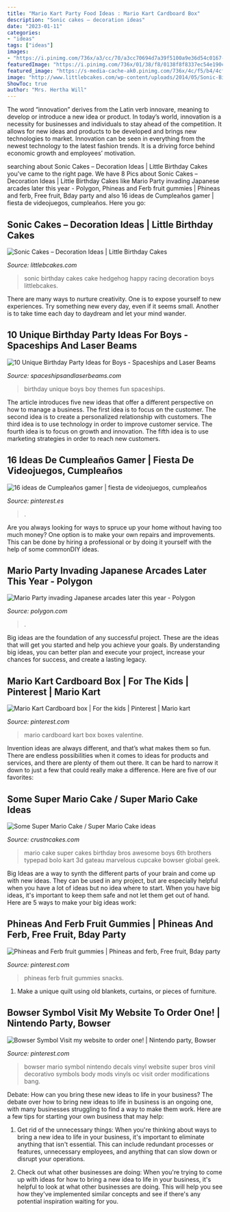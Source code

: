```yaml
---
title: "Mario Kart Party Food Ideas : Mario Kart Cardboard Box"
description: "Sonic cakes – decoration ideas"
date: "2023-01-11"
categories:
- "ideas"
tags: ["ideas"]
images:
- "https://i.pinimg.com/736x/a3/cc/70/a3cc70694d7a39f5100a9e36d54c0167--phineas-and-ferb-fruit.jpg"
featuredImage: "https://i.pinimg.com/736x/01/38/f8/0138f8f8337ec54e190c20099e5ee4f0--nintendo-party-my-website.jpg"
featured_image: "https://s-media-cache-ak0.pinimg.com/736x/4c/f5/b4/4cf5b44ea345e407139f5078b82208c7.jpg"
image: "http://www.littlebcakes.com/wp-content/uploads/2014/05/Sonic-Birthday-Cakes.jpg"
ShowToc: true
author: "Mrs. Hertha Will"
---
```



The word “innovation” derives from the Latin verb innovare, meaning to develop or introduce a new idea or product. In today’s world, innovation is a necessity for businesses and individuals to stay ahead of the competition. It allows for new ideas and products to be developed and brings new technologies to market. Innovation can be seen in everything from the newest technology to the latest fashion trends. It is a driving force behind economic growth and employees’ motivation.

	

		
searching about Sonic Cakes – Decoration Ideas | Little Birthday Cakes you've came to the right page. We have 8 Pics about Sonic Cakes – Decoration Ideas | Little Birthday Cakes like Mario Party invading Japanese arcades later this year - Polygon, Phineas and Ferb fruit gummies | Phineas and ferb, Free fruit, Bday party and also 16 ideas de Cumpleaños gamer | fiesta de videojuegos, cumpleaños. Here you go:
		
    
## Sonic Cakes – Decoration Ideas | Little Birthday Cakes

<img loading=lazy src="http://www.littlebcakes.com/wp-content/uploads/2014/05/Sonic-Birthday-Cakes.jpg" onerror="this.onerror=null;this.src='https://tse2.mm.bing.net/th?id=OIP.S4UE0rdStoH5-qCgb6SDYQHaFj&amp;pid=15.1';" alt="Sonic Cakes – Decoration Ideas | Little Birthday Cakes">

_Source: littlebcakes.com_

>sonic birthday cakes cake hedgehog happy racing decoration boys littlebcakes. 

	

There are many ways to nurture creativity. One is to expose yourself to new experiences. Try something new every day, even if it seems small. Another is to take time each day to daydream and let your mind wander.

    
## 10 Unique Birthday Party Ideas For Boys - Spaceships And Laser Beams

<img loading=lazy src="https://spaceshipsandlaserbeams.com/wp-content/uploads/2015/09/unique-birthday-party-ideas-for-boys-fun.jpg.jpg" onerror="this.onerror=null;this.src='https://tse2.mm.bing.net/th?id=OIP.y8iO0fvm-BlWaq7WHoPNJQHaLH&amp;pid=15.1';" alt="10 Unique Birthday Party Ideas for Boys - Spaceships and Laser Beams">

_Source: spaceshipsandlaserbeams.com_

>birthday unique boys boy themes fun spaceships. 

	

The article introduces five new ideas that offer a different perspective on how to manage a business. The first idea is to focus on the customer. The second idea is to create a personalized relationship with customers. The third idea is to use technology in order to improve customer service. The fourth idea is to focus on growth and innovation. The fifth idea is to use marketing strategies in order to reach new customers.

    
## 16 Ideas De Cumpleaños Gamer | Fiesta De Videojuegos, Cumpleaños

<img loading=lazy src="https://i.pinimg.com/474x/02/7b/c8/027bc828c10fa9ab0eb23aa996313b7b--x-box-party-video-games-gamer-party-ideas.jpg" onerror="this.onerror=null;this.src='https://tse3.mm.bing.net/th?id=OIP.QokISeT1u84ikMJ1q3viqwAAAA&amp;pid=15.1';" alt="16 ideas de Cumpleaños gamer | fiesta de videojuegos, cumpleaños">

_Source: pinterest.es_

>. 

	

Are you always looking for ways to spruce up your home without having too much money? One option is to make your own repairs and improvements. This can be done by hiring a professional or by doing it yourself with the help of some commonDIY ideas.

    
## Mario Party Invading Japanese Arcades Later This Year - Polygon

<img loading=lazy src="https://cdn.vox-cdn.com/thumbor/k0anDe-Q9zaFvTb2D9bA13rqcwY=/0x303:1024x879/1600x900/cdn.vox-cdn.com/uploads/chorus_image/image/48720981/mario.0.0.png" onerror="this.onerror=null;this.src='https://tse3.mm.bing.net/th?id=OIP.7eLfYy-Ur_2YDJVyeDcFygHaEK&amp;pid=15.1';" alt="Mario Party invading Japanese arcades later this year - Polygon">

_Source: polygon.com_

>. 

	

Big ideas are the foundation of any successful project. These are the ideas that will get you started and help you achieve your goals. By understanding big ideas, you can better plan and execute your project, increase your chances for success, and create a lasting legacy.

    
## Mario Kart Cardboard Box | For The Kids | Pinterest | Mario Kart

<img loading=lazy src="https://s-media-cache-ak0.pinimg.com/736x/4c/f5/b4/4cf5b44ea345e407139f5078b82208c7.jpg" onerror="this.onerror=null;this.src='https://tse1.mm.bing.net/th?id=OIP.swh8HL-o4y8GzERxYMJYAAHaFj&amp;pid=15.1';" alt="Mario Kart Cardboard box | For the kids | Pinterest | Mario kart">

_Source: pinterest.com_

>mario cardboard kart box boxes valentine. 

	

Invention ideas are always different, and that’s what makes them so fun. There are endless possibilities when it comes to ideas for products and services, and there are plenty of them out there. It can be hard to narrow it down to just a few that could really make a difference. Here are five of our favorites: 

    
## Some Super Mario Cake / Super Mario Cake Ideas

<img loading=lazy src="http://www.crustncakes.com/blog/wp-content/uploads/2015/05/42eabcc54223c18fb7f0d912dcb287a1.jpg" onerror="this.onerror=null;this.src='https://tse1.mm.bing.net/th?id=OIP.hn3NvzFgOJiM_cI7O-jdYgHaOG&amp;pid=15.1';" alt="Some Super Mario Cake / Super Mario Cake ideas">

_Source: crustncakes.com_

>mario cake super cakes birthday bros awesome boys 6th brothers typepad bolo kart 3d gateau marvelous cupcake bowser global geek. 

	

Big Ideas are a way to synth the different parts of your brain and come up with new ideas. They can be used in any project, but are especially helpful when you have a lot of ideas but no idea where to start. When you have big ideas, it's important to keep them safe and not let them get out of hand. Here are 5 ways to make your big ideas work: 

    
## Phineas And Ferb Fruit Gummies | Phineas And Ferb, Free Fruit, Bday Party

<img loading=lazy src="https://i.pinimg.com/736x/a3/cc/70/a3cc70694d7a39f5100a9e36d54c0167--phineas-and-ferb-fruit.jpg" onerror="this.onerror=null;this.src='https://tse1.mm.bing.net/th?id=OIP.PzTmgGWUQkr8YIgR8y0MZQEsEs&amp;pid=15.1';" alt="Phineas and Ferb fruit gummies | Phineas and ferb, Free fruit, Bday party">

_Source: pinterest.com_

>phineas ferb fruit gummies snacks. 

	

1. Make a unique quilt using old blankets, curtains, or pieces of furniture.

    
## Bowser Symbol Visit My Website To Order One! | Nintendo Party, Bowser

<img loading=lazy src="https://i.pinimg.com/736x/01/38/f8/0138f8f8337ec54e190c20099e5ee4f0--nintendo-party-my-website.jpg" onerror="this.onerror=null;this.src='https://tse2.mm.bing.net/th?id=OIP.xmgNas1N6EMj8eGPDO8UpwAAAA&amp;pid=15.1';" alt="Bowser Symbol Visit my website to order one! | Nintendo party, Bowser">

_Source: pinterest.com_

>bowser mario symbol nintendo decals vinyl website super bros vinil decorativo symbols body mods vinyls oc visit order modifications bang. 

	

Debate: How can you bring these new ideas to life in your business?
The debate over how to bring new ideas to life in business is an ongoing one, with many businesses struggling to find a way to make them work. Here are a few tips for starting your own business that may help: 
1. Get rid of the unnecessary things: When you're thinking about ways to bring a new idea to life in your business, it's important to eliminate anything that isn't essential. This can include redundant processes or features, unnecessary employees, and anything that can slow down or disrupt your operations. 

2. Check out what other businesses are doing: When you're trying to come up with ideas for how to bring a new idea to life in your business, it's helpful to look at what other businesses are doing. This will help you see how they've implemented similar concepts and see if there's any potential inspiration waiting for you.

